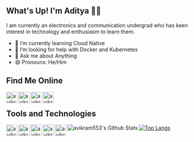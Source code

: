## What's Up! I'm Aditya 👨‍💻
I am currently an electronics and communication undergrad who has keen interest in technology and enthusiasm to learn them.
- 🌱 I’m currently learning Cloud Native
- 🤔 I’m looking for help with Docker and Kubernetes
- 💬 Ask me about Anything
- 😄 Pronouns: He/Him

## Find Me  Online

[<img align="left" alt="avikram553 | Gmail" width="30px" src="https://cdn.jsdelivr.net/npm/simple-icons@v3/icons/gmail.svg" />][gmail]
[<img align="left" alt="avikram553 | LinkedIn" width="30px" src="https://cdn.jsdelivr.net/npm/simple-icons@v3/icons/linkedin.svg" />][linkedin]
[<img align="left" alt="avikram553 | Instagram" width="30px" src="https://cdn.jsdelivr.net/npm/simple-icons@v3/icons/instagram.svg" />][instagram]
[<img align="left" alt="avikram553 | Codechef" width="30px" src="https://cdn.jsdelivr.net/npm/simple-icons@v3/icons/codechef.svg" />][Codechef]

[instagram]: https://instagram.com/avikram553
[linkedin]: https://www.linkedin.com/in/avikram553
[Codechef]: https://www.codechef.com/users/avikram553
[gmail]: https://mail.google.com/mail/u/0/?fs=1&tf=cm&source=mailto&to=avikram553@gmail.com
[github]: https://www.github.com/avikram553
<br>

## Tools and Technologies
[<img align="left" alt="avikram553 | Python" width="30px" src="https://cdn.jsdelivr.net/npm/simple-icons@v3/icons/python.svg" />][github]
[<img align="left" alt="avikram553 | Google Colab" width="30px" src="https://cdn.jsdelivr.net/npm/simple-icons@v3/icons/googlecolab.svg" />][github]
[<img align="left" alt="avikram553 | Azure" width="30px" src="https://cdn.jsdelivr.net/npm/simple-icons@v3/icons/microsoftazure.svg" />][github]
[<img align="left" alt="avikram553 | Flask" width="30px" src="https://cdn.jsdelivr.net/npm/simple-icons@v3/icons/flask.svg" />][github]
[<img align="left" alt="avikram553 | MySql" width="30px" src="https://cdn.jsdelivr.net/npm/simple-icons@v3/icons/mysql.svg" />][github]






<img align="left" alt="avikram553's Github Stats" src="https://github-readme-stats.vercel.app/api?username=avikram553&show_icons=true&hide_border=true" />

[![Top Langs](https://github-readme-stats.vercel.app/api/top-langs/?username=avikram553&show_icons=true&hide_border=true)](https://github.com/avikram553)

<!--
**avikram553/avikram553** is a ✨ _special_ ✨ repository because its `README.md` (this file) appears on your GitHub profile.

Here are some ideas to get you started:



-->
